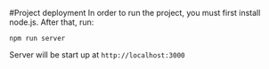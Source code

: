 #Project deployment
In order to run the project, you must first install node.js. After that, run:
```properties
npm run server
```  
Server will be start up at `http://localhost:3000`